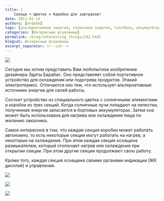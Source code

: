 ```yaml
---
title: |
    Солнце + Цветок = Коробка для завтраков!
date: 2011-01-14
authors: [mrdekk]
tags: [альтернативная энергия, солнечная энергия, lunchbox, аккумулятор, термос, еда]
categories: [Интересные штуковины]
permalink: /blog/interesting_things/242.html
blogcat: Интересные штуковины
excerpt_separator: <!--cut-->
---
```



![](http://itw66.ru/uploads/images/00/00/01/2011/01/14/717a8d.jpg)


Сегодня мы хотим представить Вам любопытное изобретение дизайнера Эдиты Барабас. Оно представляет собой портативное устройство для охлаждения или подогрева продуктов. Этакий электротермос. Отличается оно тем, что использует альтернативные источники энергии для своей работы. 


<!--cut-->


Состоит устройство из специального цветка с солнечными элементами и коробки из трех секций. Когда солнечные лучи попадают на лепестки, полученная энергия запасается в бортовых аккумуляторах. Затем она может быть использована для нагрева или охлаждения пищи по желанию заказчика. 

Самое интересное в том, что каждая секция коробки может работать автономно, то есть некоторые секции могут работать на нагрев, а некоторые на охлаждение. При этом каждая секция оснащена размыкателем, который отключает нагрев или охлаждения при открытии секции. При этом другие секции продолжают свою работу.

Кроме того, каждая секция оснащена своими органами индикации (ЖК дисплей) и управления.


![](http://itw66.ru/uploads/images/00/00/01/2011/01/14/7e490f.jpg)


![](http://itw66.ru/uploads/images/00/00/01/2011/01/14/8495ce.jpg)


![](http://itw66.ru/uploads/images/00/00/01/2011/01/14/0f12d1.jpg)

